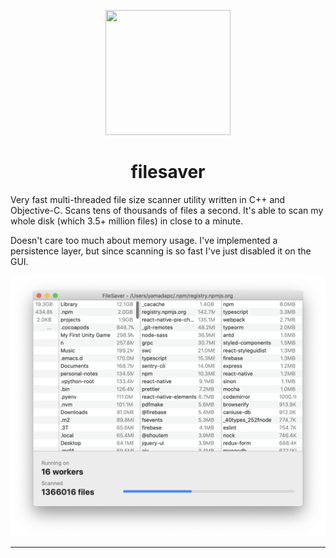 <p align="center">
  <img
  src="design/icons/AppIcon@1x.png"
  width="200" height="200" />
</p>

<h1 align="center">filesaver</h1>
Very fast multi-threaded file size scanner utility written in C++ and
Objective-C. Scans tens of thousands of files a second. It's able to scan my
whole disk (which 3.5+ million files) in close to a minute.

Doesn't care too much about memory usage. I've implemented a persistence layer,
but since scanning is so fast I've just disabled it on the GUI.

![](/screenshot.png)

- - -
